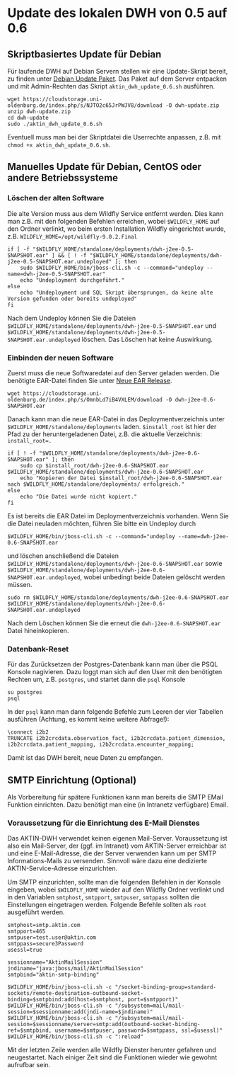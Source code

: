 Update des lokalen DWH von 0.5 auf 0.6
======================================

Skriptbasiertes Update für Debian
---------------------------------
Für laufende DWH auf Debian Servern stellen wir eine Update-Skript bereit, zu finden unter [Debian Update Paket](https://cloudstorage.uni-oldenburg.de/index.php/s/NJTO2c65JrPWJV8/download). Das Paket auf dem Server entpacken und mit Admin-Rechten das Skript `aktin_dwh_update_0.6.sh` ausführen. 

```
wget https://cloudstorage.uni-oldenburg.de/index.php/s/NJTO2c65JrPWJV8/download -O dwh-update.zip
unzip dwh-update.zip
cd dwh-update
sudo ./aktin_dwh_update_0.6.sh
```
Eventuell muss man bei der Skriptdatei die Userrechte anpassen, z.B. mit `chmod +x aktin_dwh_update_0.6.sh`.

Manuelles Update für Debian, CentOS oder andere Betriebssysteme
---------------------------------------------------------------
### Löschen der alten Software
Die alte Version muss aus dem Wildfly Service entfernt werden. Dies kann man z.B. mit den folgenden Befehlen erreichen, wobei `$WILDFLY_HOME` auf den Ordner verlinkt, wo beim ersten Installation Wildfly eingerichtet wurde, z.B. `WILDFLY_HOME=/opt/wildfly-9.0.2.Final`

```
if [ -f "$WILDFLY_HOME/standalone/deployments/dwh-j2ee-0.5-SNAPSHOT.ear" ] && [ ! -f "$WILDFLY_HOME/standalone/deployments/dwh-j2ee-0.5-SNAPSHOT.ear.undeployed" ]; then 
	sudo $WILDFLY_HOME/bin/jboss-cli.sh -c --command="undeploy --name=dwh-j2ee-0.5-SNAPSHOT.ear"
    echo "Undeployment durchgeführt."
else 
    echo "Undeployment und SQL Skript übersprungen, da keine alte Version gefunden oder bereits undeployed"
fi
```
Nach dem Undeploy können Sie die Dateien `$WILDFLY_HOME/standalone/deployments/dwh-j2ee-0.5-SNAPSHOT.ear` und `$WILDFLY_HOME/standalone/deployments/dwh-j2ee-0.5-SNAPSHOT.ear.undeployed` löschen. Das Löschen hat keine Auswirkung.
### Einbinden der neuen Software
Zuerst muss die neue Softwaredatei auf den Server geladen werden. Die benötigte EAR-Datei finden Sie unter [Neue EAR Release](https://cloudstorage.uni-oldenburg.de/index.php/s/OmnbLd7iB4VXLEM/download). 

```
wget https://cloudstorage.uni-oldenburg.de/index.php/s/OmnbLd7iB4VXLEM/download -O dwh-j2ee-0.6-SNAPSHOT.ear
```
Danach kann man die neue EAR-Datei in das Deploymentverzeichnis unter `$WILDFLY_HOME/standalone/deployments` laden. `$install_root` ist hier der Pfad zu der heruntergeladenen Datei, z.B. die aktuelle Verzeichnis: `install_root=.`

```
if [ ! -f "$WILDFLY_HOME/standalone/deployments/dwh-j2ee-0.6-SNAPSHOT.ear" ]; then 
	sudo cp $install_root/dwh-j2ee-0.6-SNAPSHOT.ear $WILDFLY_HOME/standalone/deployments/dwh-j2ee-0.6-SNAPSHOT.ear   
    echo "Kopieren der Datei $install_root/dwh-j2ee-0.6-SNAPSHOT.ear nach $WILDFLY_HOME/standalone/deployments/ erfolgreich."
else 
    echo "Die Datei wurde nicht kopiert."
fi
```
Es ist bereits die EAR Datei im Deploymentverzeichnis vorhanden. Wenn Sie die Datei neuladen möchten, führen Sie bitte ein Undeploy durch 

```
$WILDFLY_HOME/bin/jboss-cli.sh -c --command="undeploy --name=dwh-j2ee-0.6-SNAPSHOT.ear
```
und löschen anschließend die Dateien `$WILDFLY_HOME/standalone/deployments/dwh-j2ee-0.6-SNAPSHOT.ear` sowie `$WILDFLY_HOME/standalone/deployments/dwh-j2ee-0.6-SNAPSHOT.ear.undeployed`, wobei unbedingt beide Dateien gelöscht werden müssen.

```
sudo rm $WILDFLY_HOME/standalone/deployments/dwh-j2ee-0.6-SNAPSHOT.ear $WILDFLY_HOME/standalone/deployments/dwh-j2ee-0.6-SNAPSHOT.ear.undeployed
```
Nach dem Löschen können Sie die erneut die `dwh-j2ee-0.6-SNAPSHOT.ear` Datei hineinkopieren.

### Datenbank-Reset
Für das Zurücksetzen der Postgres-Datenbank kann man über die PSQL Konsole nagivieren. Dazu loggt man sich auf den User mit den benötigten Rechten um, z.B. `postgres`, und startet dann die `psql` Konsole

```
su postgres
psql
```
In der `psql` kann man dann folgende Befehle zum Leeren der vier Tabellen ausführen (Achtung, es kommt keine weitere Abfrage!):

```
\connect i2b2
TRUNCATE i2b2crcdata.observation_fact, i2b2crcdata.patient_dimension, i2b2crcdata.patient_mapping, i2b2crcdata.encounter_mapping;
```
Damit ist das DWH bereit, neue Daten zu empfangen.


## SMTP Einrichtung (Optional)

Als Vorbereitung für spätere Funktionen kann man bereits die SMTP EMail Funktion einrichten. Dazu benötigt man eine (in Intranetz verfügbare) Email.

### Voraussetzung für die Einrichtung des E-Mail Dienstes

Das AKTIN-DWH verwendet keinen eigenen Mail-Server. Voraussetzung ist also ein Mail-Server, der (ggf. im Intranet) vom AKTIN-Server erreichbar ist und eine E-Mail-Adresse, die der Server verwenden kann um per SMTP Informations-Mails zu versenden. Sinnvoll wäre dazu eine dedizierte AKTIN-Service-Adresse einzurichten.

Um SMTP einzurichten, sollte man die folgenden Befehlen in der Konsole eingeben, wobei `$WILDFLY_HOME` wieder auf den Wildfly Ordner verlinkt und in den Variablen `smtphost`, `smtpport`, `smtpuser`, `smtppass` sollten die Einstellungen eingetragen werden. Folgende Befehle sollten als `root` ausgeführt werden.

```
smtphost=smtp.aktin.com
smtpport=465
smtpuser=test.user@aktin.com
smtppass=secure3Password
usessl=true

sessionname="AktinMailSession"
jndiname="java:jboss/mail/AktinMailSession"
smtpbind="aktin-smtp-binding"

$WILDFLY_HOME/bin/jboss-cli.sh -c "/socket-binding-group=standard-sockets/remote-destination-outbound-socket-binding=$smtpbind:add(host=$smtphost, port=$smtpport)"
$WILDFLY_HOME/bin/jboss-cli.sh -c "/subsystem=mail/mail-session=$sessionname:add(jndi-name=$jndiname)"
$WILDFLY_HOME/bin/jboss-cli.sh -c "/subsystem=mail/mail-session=$sessionname/server=smtp:add(outbound-socket-binding-ref=$smtpbind, username=$smtpuser, password=$smtppass, ssl=$usessl)"
$WILDFLY_HOME/bin/jboss-cli.sh -c ":reload"
```
Mit der letzten Zeile werden alle Wildfly Dienster herunter gefahren und neugestartet. Nach einiger Zeit sind die Funktionen wieder wie gewohnt aufrufbar sein. 

